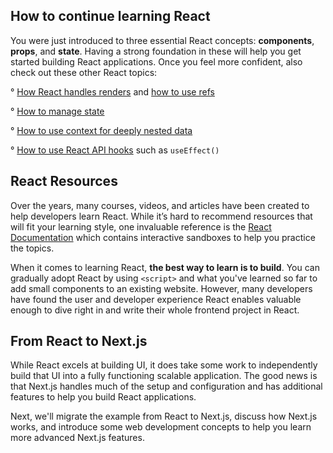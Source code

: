 ## **How to continue learning React**

You were just introduced to three essential React concepts: **components**, **props**, and **state**. Having a strong foundation in these will help you get started building React applications. Once you feel more confident, also check out these other React topics:

° [How React handles renders](https://beta.reactjs.org/learn/render-and-commit) and [how to use refs](https://beta.reactjs.org/learn/referencing-values-with-refs)

° [How to manage state](https://beta.reactjs.org/learn/managing-state)

° [How to use context for deeply nested data](https://beta.reactjs.org/learn/passing-data-deeply-with-context)

° [How to use React API hooks](https://beta.reactjs.org/reference) such as `useEffect()`

## **React Resources**

Over the years, many courses, videos, and articles have been created to help developers learn React. While it’s hard to recommend resources that will fit your learning style, one invaluable reference is the [React Documentation](https://beta.reactjs.org/learn) which contains interactive sandboxes to help you practice the topics.

When it comes to learning React, **the best way to learn is to build**. You can gradually adopt React by using `<script>` and what you've learned so far to add small components to an existing website. However, many developers have found the user and developer experience React enables valuable enough to dive right in and write their whole frontend project in React.

## **From React to Next.js**

While React excels at building UI, it does take some work to independently build that UI into a fully functioning scalable application. The good news is that Next.js handles much of the setup and configuration and has additional features to help you build React applications.

Next, we'll migrate the example from React to Next.js, discuss how Next.js works, and introduce some web development concepts to help you learn more advanced Next.js features.
